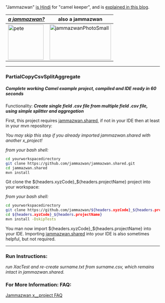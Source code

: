 "Jammazwan" [is Hindi](href="https://books.google.com/books?id=_kWROaer5UsC&amp;pg=PA1138&amp;lpg=PA1138&amp;dq=jammazwan+camel+keeper+hindi&amp;source=bl&amp;ots=7FaF5BXK_F&amp;sig=Cg-U5ORP3dHrFycaCFvo34GdpZ0&amp;hl=en&amp;sa=X&amp;ved=0ahUKEwj8v4OV3YbNAhVjpIMKHSYUB_oQ6AEIHDAA#v=onepage&amp;q=jammazwan%20camel%20keeper%20hindi&amp;f=false) for "camel keeper", and is [explained in this blog](https://betterologist.net/2016/05/jammazwan-projects-for-learning-apache-camel/).

|[**_a jammazwan?_**](https://betterologist.net/2016/06/jammazwan-for-hire/)|also a jammazwan|
| --- | --- |
|<img class="style-svg" src="https://betterologist.net/wp-content/uploads/2016/05/pete-300x297.jpg" alt="pete" width="116" height="115" />|<img class="style-svg" src="https://betterologist.net/wp-content/uploads/2016/05/jammazwanPhotoSmall.png" alt="jammazwanPhotoSmall" width="200" height="116" />|

---

### PartialCopyCsvSplitAggregate 
##### Complete working Camel example project, compiled and IDE ready in 60 seconds

Functionality: **_Create single field .csv file from multiple field .csv file, using simple splitter and aggregation_**

First, this project requires [jammazwan.shared](https://github.com/jammazwan/jammazwan.shared), if not in your IDE then at least in your mvn repository:

_You may skip this step if you already imported jammazwan.shared with another x_project!_

_from your bash shell:_

```bash
cd yourworkspacedirectory
git clone https://github.com/jammazwan/jammazwan.shared.git
cd jammazwan.shared
mvn install
```

Git clone the ${headers.xyzCode}_${headers.projectName} project into your workspace:

_from your bash shell:_

```bash
cd yourworkspacedirectory
git clone https://github.com/jammazwan/${headers.xyzCode}_${headers.projectName}.git
cd ${headers.xyzCode}_${headers.projectName}
mvn install -DskipTests
```

You man now import ${headers.xyzCode}_${headers.projectName} into your IDE.
Importing [jammazwan.shared](https://github.com/jammazwan/jammazwan.shared) into your IDE is also sometimes helpful, but not required.



---

### Run Instructions:

_run XacTest and re-create surname.txt from surname.csv, which remains intact in jammazwan.shared._

### For More Information: FAQ:

[Jammazwan x__project FAQ](https://betterologist.net/2016/06/jammazwan-faq/)